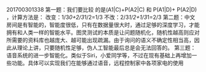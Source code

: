 201700301338
第一题：我们要比较 的是(A1|C)+P(A2|C) 和 P(A1|D)+ P(A2|D) ，计算方法是：
改变：1/3*0+2/3*1/2=1/3
不改：2/3*1/2+1/3*1=2/3
第二题：中文房间是有智能的，智能度很低，只有在数据量很大时，通过足够的深度学习，才能拥有和人类一样的智能水平。图灵测试的本质是让问题随机化，随机性越高则应对所需要的资料库也越庞大、越可能出现疏漏。由于询问的语义不确定性相当高，因此从理论上讲，只要随机性足够，伪人工智能最后总是会无法回答的。
第三题：语音系统的进一步智能化。类似于Siri，小爱同学等，不过在现有基础上再增加一些功能。具体可以实现我们在能够通过语音，远程控制家中各项家电的使用
